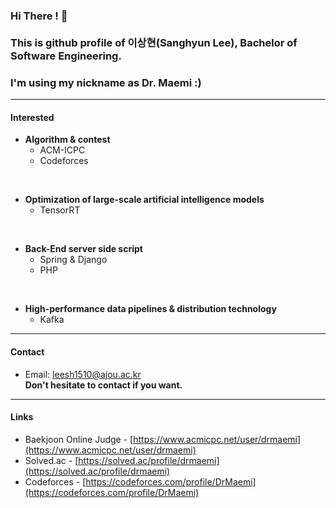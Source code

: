 ### Hi There ! 👋<br><br>This is github profile of 이상현(Sanghyun Lee), Bachelor of Software Engineering.
### I'm using my nickname as Dr. Maemi :)

------------------------------------------

#### Interested
- **Algorithm & contest**
    - ACM-ICPC
    - Codeforces
<br>

- **Optimization of large-scale artificial intelligence models**
    - TensorRT
<br>

- **Back-End server side script**
    - Spring & Django
    - PHP
<br>

- **High-performance data pipelines & distribution technology**
    - Kafka

------------------------------------------

#### Contact
- Email: leesh1510@ajou.ac.kr
<br>**Don't hesitate to contact if you want.**

------------------------------------------

#### Links
- Baekjoon Online Judge - [https://www.acmicpc.net/user/drmaemi](https://www.acmicpc.net/user/drmaemi)
- Solved.ac - [https://solved.ac/profile/drmaemi](https://solved.ac/profile/drmaemi)
- Codeforces - [https://codeforces.com/profile/DrMaemi](https://codeforces.com/profile/DrMaemi)

<!--
**DrMaemi/DrMaemi** is a ✨ _special_ ✨ repository because its `README.md` (this file) appears on your GitHub profile.

Here are some ideas to get you started:

- 🔭 I’m currently working on ...
- 🌱 I’m currently learning ...
- 👯 I’m looking to collaborate on ...
- 🤔 I’m looking for help with ...
- 💬 Ask me about ...
- 📫 How to reach me: ...
- 😄 Pronouns: ...
- ⚡ Fun fact: ...
-->
